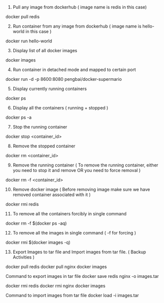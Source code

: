 

1)	Pull any image from dockerhub ( image name is redis in this case)

docker pull redis

2)	Run container from any image from dockerhub ( image name is hello-world in this case )

docker run hello-world

3)	Display list of all docker images

docker images

4)	Run container in detached mode and mapped to certain port

docker run -d -p 8600:8080 pengbai/docker-supermario

5)	Display currently running containers

docker ps

6)	Display all the containers ( running + stopped )

docker ps -a

7)	Stop the running container 

docker stop <container_id>

8)	Remove the stopped container 

docker rm <container_id>

9)	Remove the running container ( To remove the running container, either you need to stop it and remove OR you need to force removal )

docker rm -f <container_id> 

10)	Remove docker image ( Before removing image make sure we have removed container associated with it )

docker rmi redis

11)	To remove all the containers forcibly in single command

docker rm -f $(docker ps -aq)

12)	To remove all the images in single command ( -f for forcing )

docker rmi $(docker images -q) 

13)	Export Images to tar file and Import images from tar file. ( Backup Activities )

docker pull redis
docker pull nginx
docker images

Command to export images in tar file
docker save redis nginx -o images.tar

docker rmi redis
docker rmi nginx
docker images

Command to import images from tar file
docker load -i images.tar



